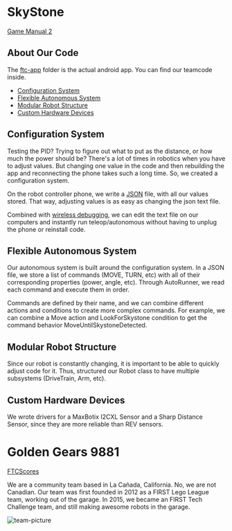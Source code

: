 # SkyStone
[Game Manual 2](https://www.firstinspires.org/sites/default/files/uploads/resource_library/ftc/game-manual-part-2.pdf)


## About Our Code
The [ftc-app](./ftc-app) folder is the actual android app. You can find our teamcode inside.

* [Configuration System](#configuration-system)
* [Flexible Autonomous System](##flexible-autonomous-system)
* [Modular Robot Structure](##modular-robot-structure)
* [Custom Hardware Devices](##custom-hardware-devices) 


## Configuration System
Testing the PID? Trying to figure out what to put as the distance, or how much the power should be? There's a lot of times in robotics when you have to adjust values. But changing one value in the code and then rebuilding the app and reconnecting the phone takes such a long time. So, we created a configuration system.

On the robot controller phone, we write a [JSON](https://en.wikipedia.org/wiki/JSON) file, with all our values stored. That way, adjusting values is as easy as changing the json text file.

Combined with [wireless debugging](https://blog.jcole.us/2017/04/13/wireless-programming-for-ftc-robots/), we can edit the text file on our computers and instantly run teleop/autonomous without having to unplug the phone or reinstall code.


## Flexible Autonomous System
Our autonomous system is built around the configuration system. In a JSON file, we store a list of commands (MOVE, TURN, etc) with all of their corresponding properties (power, angle, etc). Through AutoRunner, we read each command and execute them in order.

Commands are defined by their name, and we can combine different actions and conditions to create more complex commands. For example, we can combine a Move action and LookForSkystone condition to get the command behavior MoveUntilSkystoneDetected.


## Modular Robot Structure
Since our robot is constantly changing, it is important to be able to quickly adjust code for it. Thus, structured our Robot class to have multiple subsystems (DriveTrain, Arm, etc).


## Custom Hardware Devices
We wrote drivers for a MaxBotix I2CXL Sensor and a Sharp Distance Sensor, since they are more reliable than REV sensors.


# Golden Gears 9881
[FTCScores](https://ftcscores.com/team/9881)

We are a community team based in La Cañada, California. No, we are not Canadian.
Our team was first founded in 2012 as a FIRST Lego League team, working out of the garage. In 2015, we became an FIRST Tech Challenge team, and still making awesome robots in the garage.

![team-picture](./pictures/team.jpg)